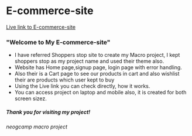 # E-commerce-site

[Live link to E-commerce-site](https://e-commerce-site-priya.netlify.app/)

### "Welcome to My E-commerce-site"
- I have referred Shoppers stop site to create my Macro project, I kept shoppers stop as my project name and used their theme also.
- Website has Home page,signup page, login page with error handling.
- Also their is a Cart page to see our products in cart and also wishlist their are products which user kept to buy
- Using the Live link you can check directly, how it works.
- You can access project on laptop and mobile also, it is created for both screen sizez.

##### Thank you for visiting my project! 

###### neogcamp macro project
